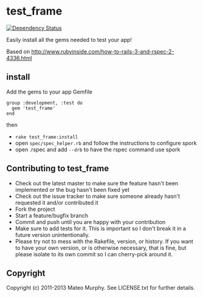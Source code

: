 # test_frame

[![Dependency Status](https://gemnasium.com/mateomurphy/test_frame.png)](https://gemnasium.com/mateomurphy/test_frame)

Easily install all the gems needed to test your app!

Based on http://www.rubyinside.com/how-to-rails-3-and-rspec-2-4336.html

## install

Add the gems to your app Gemfile

    group :development, :test do
      gem 'test_frame'
    end

then

* `rake test_frame:install`
* open `spec/spec_helper.rb` and follow the instructions to configure spork
* open .rspec and add `--drb` to have the rspec command use spork

## Contributing to test_frame
 
* Check out the latest master to make sure the feature hasn't been implemented or the bug hasn't been fixed yet
* Check out the issue tracker to make sure someone already hasn't requested it and/or contributed it
* Fork the project
* Start a feature/bugfix branch
* Commit and push until you are happy with your contribution
* Make sure to add tests for it. This is important so I don't break it in a future version unintentionally.
* Please try not to mess with the Rakefile, version, or history. If you want to have your own version, or is otherwise necessary, that is fine, but please isolate to its own commit so I can cherry-pick around it.

## Copyright

Copyright (c) 2011-2013 Mateo Murphy. See LICENSE.txt for
further details.

